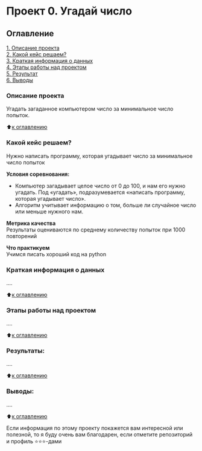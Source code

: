 # Проект 0. Угадай число

## Оглавление  
[1. Описание проекта](https://github.com/meliashchenia/Skillfactory_DS_3.0/blob/main/project_0/README.md#описание-проекта#Описание-проекта)  
[2. Какой кейс решаем?](https://github.com/meliashchenia/Skillfactory_DS_3.0/blob/main/project_0/README.md#Какой-кейс-решаема)  
[3. Краткая информация о данных](https://github.com/meliashchenia/Skillfactory_DS_3.0/blob/main/project_0/README.md#Краткая-информация-о-данных)  
[4. Этапы работы над проектом](https://github.com/meliashchenia/Skillfactory_DS_3.0/blob/main/project_0/README.md#Этапы-работы-над-проектом)  
[5. Результат](https://github.com/meliashchenia/Skillfactory_DS_3.0/blob/main/project_0/README.md#Результат)    
[6. Выводы](https://github.com/meliashchenia/Skillfactory_DS_3.0/blob/main/project_0/README.md#Выводы) 

### Описание проекта    
Угадать загаданное компьютером число за минимальное число попыток.

:arrow_up:[к оглавлению](https://github.com/meliashchenia/Skillfactory_DS_3.0/blob/main/project_0/README.md#Оглавление)


### Какой кейс решаем?    
Нужно написать программу, которая угадывает число за минимальное число попыток

**Условия соревнования:**  
- Компьютер загадывает целое число от 0 до 100, и нам его нужно угадать. Под «угадать», подразумевается «написать программу, которая угадывает число».
- Алгоритм учитывает информацию о том, больше ли случайное число или меньше нужного нам.

**Метрика качества**     
Результаты оцениваются по среднему количеству попыток при 1000 повторений

**Что практикуем**     
Учимся писать хороший код на python


### Краткая информация о данных
....
  
:arrow_up:[к оглавлению](https://github.com/meliashchenia/Skillfactory_DS_3.0/blob/main/project_0/README.md#Оглавление)


### Этапы работы над проектом  
....

:arrow_up:[к оглавлению](https://github.com/meliashchenia/Skillfactory_DS_3.0/blob/main/project_0/README.md#Оглавление)


### Результаты:  
....

:arrow_up:[к оглавлению](https://github.com/meliashchenia/Skillfactory_DS_3.0/blob/main/project_0/README.md#Оглавление)


### Выводы:  
....

:arrow_up:[к оглавлению](https://github.com/meliashchenia/Skillfactory_DS_3.0/blob/main/project_0/README.md#Оглавление)


Если информация по этому проекту покажется вам интересной или полезной, то я буду очень вам благодарен, если отметите репозиторий и профиль ⭐️⭐️⭐️-дами